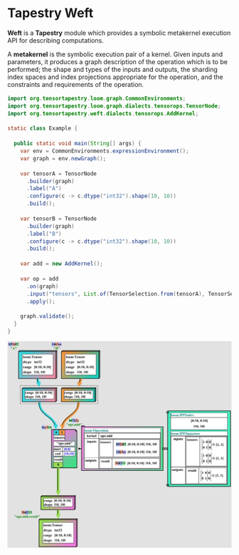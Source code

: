 # Tapestry Weft

**Weft** is a **Tapestry** module which provides a symbolic metakernel execution API for describing
computations.

A **metakernel** is the symbolic execution pair of a kernel. Given inputs and parameters, it
produces a graph description of the operation which is to be performed; the shape and types of the
inputs and outputs, the sharding index spaces and index projections appropriate for the operation,
and the constraints and requirements of the operation.

```java
import org.tensortapestry.loom.graph.CommonEnvironments;
import org.tensortapestry.loom.graph.dialects.tensorops.TensorNode;
import org.tensortapestry.weft.dialects.tensorops.AddKernel;

static class Example {

  public static void main(String[] args) {
    var env = CommonEnvironments.expressionEnvironment();
    var graph = env.newGraph();

    var tensorA = TensorNode
      .builder(graph)
      .label("A")
      .configure(c -> c.dtype("int32").shape(10, 10))
      .build();

    var tensorB = TensorNode
      .builder(graph)
      .label("B")
      .configure(c -> c.dtype("int32").shape(10, 10))
      .build();

    var add = new AddKernel();

    var op = add
      .on(graph)
      .input("tensors", List.of(TensorSelection.from(tensorA), TensorSelection.from(tensorB)))
      .apply();

    graph.validate();
  }
}

```

![add.example](docs/media/add.example.jpg)
